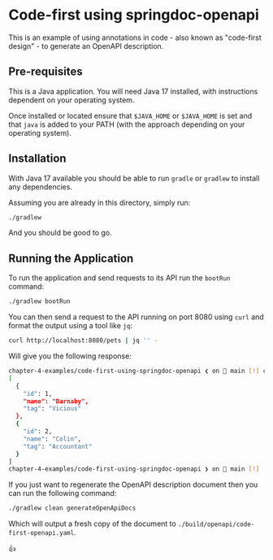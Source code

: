 # Code-first using springdoc-openapi

This is an example of using annotations in code - also known as "code-first design" - to generate an OpenAPI description.

## Pre-requisites

This is a Java application. You will need Java 17 installed, with instructions dependent on your operating system.

Once installed or located ensure that `$JAVA_HOME` or `$JAVA_HOME` is set and that `java` is added to your PATH (with the approach depending on your operating system).

## Installation

With Java 17 available you should be able to run `gradle` or `gradlew` to install any dependencies.

Assuming you are already in this directory, simply run:

```bash
./gradlew
```

And you should be good to go.

## Running the Application

To run the application and send requests to its API run the `bootRun` command:

```bash
./gradlew bootRun
```

You can then send a request to the API running on port 8080 using `curl` and format the output using a tool like `jq`:

```bash
curl http://localhost:8080/pets | jq '' -
```

Will give you the following response:

```bash
chapter-4-examples/code-first-using-springdoc-openapi ❮ on  main [!] curl http://localhost:8080/pets  | jq '' -
[
  {
    "id": 1,
    "name": "Barnaby",
    "tag": "Vicious"
  },
  {
    "id": 2,
    "name": "Colin",
    "tag": "Accountant"
  }
]
chapter-4-examples/code-first-using-springdoc-openapi ❯ on  main [!]
```

If you just want to regenerate the OpenAPI description document then you can run the following command:

```bash
./gradlew clean generateOpenApiDocs
```

Which will output a fresh copy of the document to `./build/openapi/code-first-openapi.yaml`.

:thumbsup:
